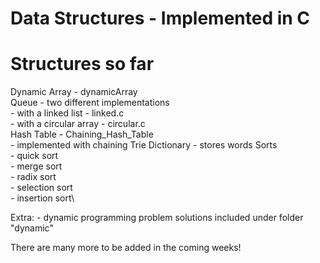 # Data Structures - Implemented in C

# Structures so far
Dynamic Array - dynamicArray\
Queue - two different implementations\
    - with a linked list - linked.c\
    - with a circular array - circular.c\
Hash Table - Chaining_Hash_Table\
		- implemented with chaining
Trie Dictionary - stores words
Sorts\
	- quick sort\
	- merge sort\
	- radix sort\
	- selection sort\
	- insertion sort\

Extra:
	- dynamic programming problem solutions included under folder "dynamic"

There are many more to be added in the coming weeks!
